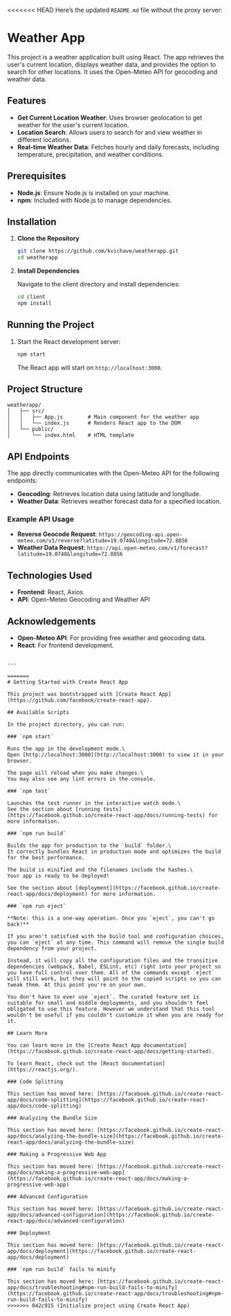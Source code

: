<<<<<<< HEAD
Here’s the updated `README.md` file without the proxy server:




# Weather App

This project is a weather application built using React. The app retrieves the user's current location, displays weather data, and provides the option to search for other locations. It uses the Open-Meteo API for geocoding and weather data.

## Features

- **Get Current Location Weather**: Uses browser geolocation to get weather for the user's current location.
- **Location Search**: Allows users to search for and view weather in different locations.
- **Real-time Weather Data**: Fetches hourly and daily forecasts, including temperature, precipitation, and weather conditions.

## Prerequisites

- **Node.js**: Ensure Node.js is installed on your machine.
- **npm**: Included with Node.js to manage dependencies.

## Installation

1. **Clone the Repository**

   ```bash
   git clone https://github.com/kvichave/weatherapp.git
   cd weatherapp
   ```

2. **Install Dependencies**

   Navigate to the client directory and install dependencies:

   ```bash
   cd client
   npm install
   ```

## Running the Project

1. Start the React development server:

   ```bash
   npm start
   ```

   The React app will start on `http://localhost:3000`.

## Project Structure

```plaintext
weatherapp/
│   ├── src/ 
│   │   ├── App.js        # Main component for the weather app
│   │   └── index.js      # Renders React app to the DOM
│   └── public/
│       └── index.html    # HTML template
```

## API Endpoints

The app directly communicates with the Open-Meteo API for the following endpoints:

- **Geocoding**: Retrieves location data using latitude and longitude.
- **Weather Data**: Retrieves weather forecast data for a specified location.

### Example API Usage

- **Reverse Geocode Request**: `https://geocoding-api.open-meteo.com/v1/reverse?latitude=19.0748&longitude=72.8856`
- **Weather Data Request**: `https://api.open-meteo.com/v1/forecast?latitude=19.0748&longitude=72.8856`

## Technologies Used

- **Frontend**: React, Axios
- **API**: Open-Meteo Geocoding and Weather API

## Acknowledgements

- **Open-Meteo API**: For providing free weather and geocoding data.
- **React**: For frontend development.


```

---

=======
# Getting Started with Create React App

This project was bootstrapped with [Create React App](https://github.com/facebook/create-react-app).

## Available Scripts

In the project directory, you can run:

### `npm start`

Runs the app in the development mode.\
Open [http://localhost:3000](http://localhost:3000) to view it in your browser.

The page will reload when you make changes.\
You may also see any lint errors in the console.

### `npm test`

Launches the test runner in the interactive watch mode.\
See the section about [running tests](https://facebook.github.io/create-react-app/docs/running-tests) for more information.

### `npm run build`

Builds the app for production to the `build` folder.\
It correctly bundles React in production mode and optimizes the build for the best performance.

The build is minified and the filenames include the hashes.\
Your app is ready to be deployed!

See the section about [deployment](https://facebook.github.io/create-react-app/docs/deployment) for more information.

### `npm run eject`

**Note: this is a one-way operation. Once you `eject`, you can't go back!**

If you aren't satisfied with the build tool and configuration choices, you can `eject` at any time. This command will remove the single build dependency from your project.

Instead, it will copy all the configuration files and the transitive dependencies (webpack, Babel, ESLint, etc) right into your project so you have full control over them. All of the commands except `eject` will still work, but they will point to the copied scripts so you can tweak them. At this point you're on your own.

You don't have to ever use `eject`. The curated feature set is suitable for small and middle deployments, and you shouldn't feel obligated to use this feature. However we understand that this tool wouldn't be useful if you couldn't customize it when you are ready for it.

## Learn More

You can learn more in the [Create React App documentation](https://facebook.github.io/create-react-app/docs/getting-started).

To learn React, check out the [React documentation](https://reactjs.org/).

### Code Splitting

This section has moved here: [https://facebook.github.io/create-react-app/docs/code-splitting](https://facebook.github.io/create-react-app/docs/code-splitting)

### Analyzing the Bundle Size

This section has moved here: [https://facebook.github.io/create-react-app/docs/analyzing-the-bundle-size](https://facebook.github.io/create-react-app/docs/analyzing-the-bundle-size)

### Making a Progressive Web App

This section has moved here: [https://facebook.github.io/create-react-app/docs/making-a-progressive-web-app](https://facebook.github.io/create-react-app/docs/making-a-progressive-web-app)

### Advanced Configuration

This section has moved here: [https://facebook.github.io/create-react-app/docs/advanced-configuration](https://facebook.github.io/create-react-app/docs/advanced-configuration)

### Deployment

This section has moved here: [https://facebook.github.io/create-react-app/docs/deployment](https://facebook.github.io/create-react-app/docs/deployment)

### `npm run build` fails to minify

This section has moved here: [https://facebook.github.io/create-react-app/docs/troubleshooting#npm-run-build-fails-to-minify](https://facebook.github.io/create-react-app/docs/troubleshooting#npm-run-build-fails-to-minify)
>>>>>>> 042c915 (Initialize project using Create React App)
